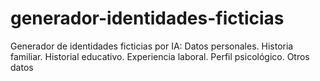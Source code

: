 # generador-identidades-ficticias
Generador de identidades ficticias por IA: Datos personales. Historia familiar. Historial educativo. Experiencia laboral. Perfil psicológico. Otros datos
